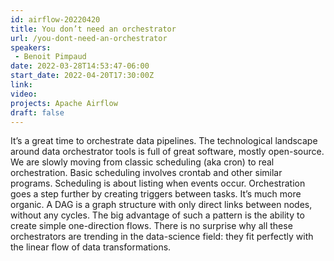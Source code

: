 ```yaml
---
id: airflow-20220420
title: You don’t need an orchestrator
url: /you-dont-need-an-orchestrator
speakers:
 - Benoit Pimpaud
date: 2022-03-28T14:53:47-06:00
start_date: 2022-04-20T17:30:00Z
link:  
video: 
projects: Apache Airflow 
draft: false
---
```


It’s a great time to orchestrate data pipelines. The technological landscape around data orchestrator tools is full of great software, mostly open-source. We are slowly moving from classic scheduling (aka cron) to real orchestration. Basic scheduling involves crontab and other similar programs. Scheduling is about listing when events occur. Orchestration goes a step further by creating triggers between tasks. It’s much more organic. A DAG is a graph structure with only direct links between nodes, without any cycles. The big advantage of such a pattern is the ability to create simple one-direction flows. There is no surprise why all these orchestrators are trending in the data-science field: they fit perfectly with the linear flow of data transformations.

